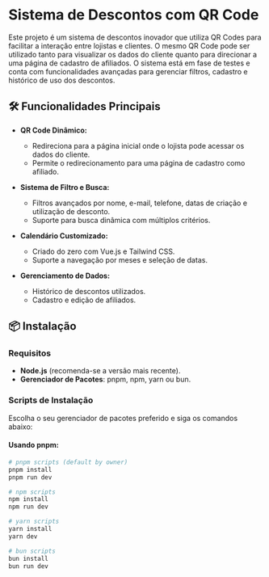# Sistema de Descontos com QR Code

Este projeto é um sistema de descontos inovador que utiliza QR Codes para facilitar a interação entre lojistas e clientes. O mesmo QR Code pode ser utilizado tanto para visualizar os dados do cliente quanto para direcionar a uma página de cadastro de afiliados. O sistema está em fase de testes e conta com funcionalidades avançadas para gerenciar filtros, cadastro e histórico de uso dos descontos.

## 🛠 Funcionalidades Principais

- **QR Code Dinâmico:**

  - Redireciona para a página inicial onde o lojista pode acessar os dados do cliente.
  - Permite o redirecionamento para uma página de cadastro como afiliado.

- **Sistema de Filtro e Busca:**

  - Filtros avançados por nome, e-mail, telefone, datas de criação e utilização de desconto.
  - Suporte para busca dinâmica com múltiplos critérios.

- **Calendário Customizado:**

  - Criado do zero com Vue.js e Tailwind CSS.
  - Suporte a navegação por meses e seleção de datas.

- **Gerenciamento de Dados:**
  - Histórico de descontos utilizados.
  - Cadastro e edição de afiliados.

## 📦 Instalação

### Requisitos

- **Node.js** (recomenda-se a versão mais recente).
- **Gerenciador de Pacotes**: pnpm, npm, yarn ou bun.

### Scripts de Instalação

Escolha o seu gerenciador de pacotes preferido e siga os comandos abaixo:

#### Usando pnpm:

```bash
# pnpm scripts (default by owner)
pnpm install
pnpm run dev

# npm scripts
npm install
npm run dev

# yarn scripts
yarn install
yarn dev

# bun scripts
bun install
bun run dev
```
